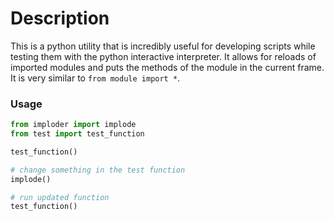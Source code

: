 
# Description

This is a python utility that is incredibly useful for developing scripts while
testing them with the python interactive interpreter. It allows for reloads of
imported modules and puts the methods of the module in the current frame. It is
very similar to `from module import *`.

### Usage

``` python
from imploder import implode
from test import test_function

test_function()

# change something in the test function
implode()

# run updated function
test_function()
```






